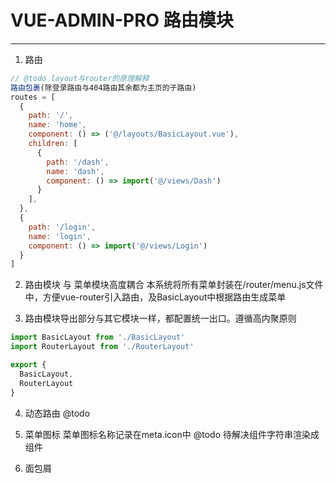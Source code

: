 # VUE-ADMIN-PRO 路由模块
---

1. 路由
```js
// @todo layout与router的原理解释
路由包裹(除登录路由与404路由其余都为主页的子路由)
routes = [
  {
    path: '/',
    name: 'home',
    component: () => ('@/layouts/BasicLayout.vue'),
    children: [
      {
        path: '/dash',
        name: 'dash',
        component: () => import('@/views/Dash')
      }
    ],
  },
  {
    path: '/login',
    name: 'login',
    component: () => import('@/views/Login')
  }
]
```

2. 路由模块 与 菜单模块高度耦合
本系统将所有菜单封装在/router/menu.js文件中，方便vue-router引入路由，及BasicLayout中根据路由生成菜单

3. 路由模块导出部分与其它模块一样，都配置统一出口。遵循高内聚原则
```js
import BasicLayout from './BasicLayout'
import RouterLayout from './RouterLayout'

export {
  BasicLayout,
  RouterLayout
}
```

4. 动态路由
@todo
   
5. 菜单图标
菜单图标名称记录在meta.icon中
@todo 待解决组件字符串渲染成组件

6. 面包屑
